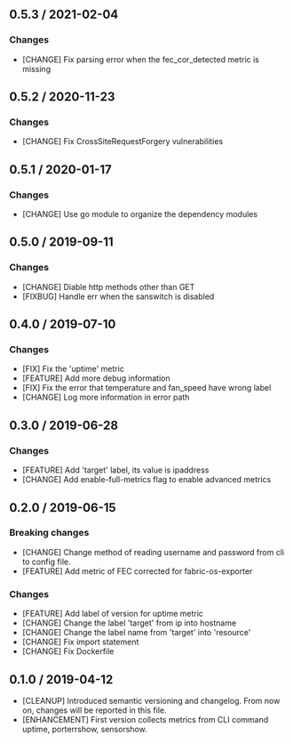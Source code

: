 ## 0.5.3 / 2021-02-04
### Changes
* [CHANGE] Fix parsing error when the fec_cor_detected metric is missing

## 0.5.2 / 2020-11-23
### Changes
* [CHANGE] Fix CrossSiteRequestForgery vulnerabilities

## 0.5.1 / 2020-01-17
### Changes
* [CHANGE] Use go module to organize the dependency modules

## 0.5.0 / 2019-09-11
### Changes
* [CHANGE] Diable http methods other than GET
* [FIXBUG] Handle err when the sanswitch is disabled

## 0.4.0 / 2019-07-10
### Changes
* [FIX] Fix the 'uptime' metric
* [FEATURE] Add more debug information
* [FIX] Fix the error that temperature and fan_speed have wrong label
* [CHANGE] Log more information in error path

## 0.3.0 / 2019-06-28
### Changes
* [FEATURE] Add 'target' label, its value is ipaddress
* [CHANGE] Add enable-full-metrics flag to enable advanced metrics

## 0.2.0 / 2019-06-15
### **Breaking changes**
* [CHANGE] Change method of reading username and password from cli to config file.
* [FEATURE] Add metric of FEC corrected for fabric-os-exporter
### Changes
* [FEATURE] Add label of version for uptime metric
* [CHANGE] Change the label 'target' from ip into hostname
* [CHANGE] Change the label name from 'target' into 'resource'
* [CHANGE] Fix import statement
* [CHANGE] Fix Dockerfile

## 0.1.0 / 2019-04-12
* [CLEANUP] Introduced semantic versioning and changelog. From now on,
  changes will be reported in this file.
* [ENHANCEMENT] First version collects metrics from CLI command uptime,
  porterrshow, sensorshow.
